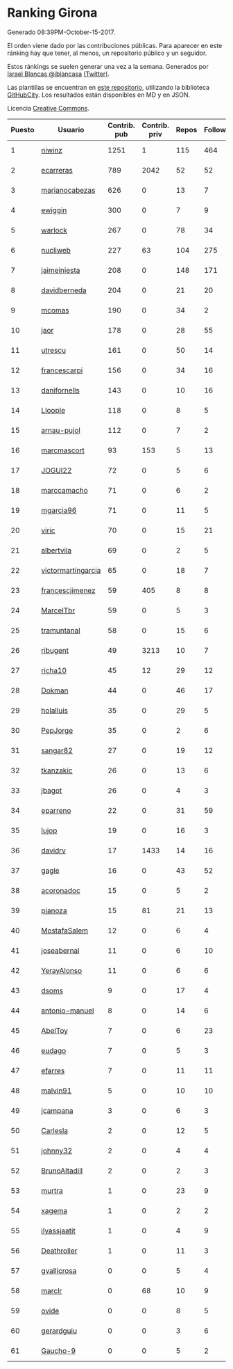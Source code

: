 # Ranking Girona

Generado 08:39PM-October-15-2017.

El orden viene dado por las contribuciones públicas. Para aparecer en este ránking hay que tener, al menos, un repositorio público y un seguidor.

Estos ránkings se suelen generar una vez a la semana. Generados por [Israel Blancas @iblancasa](https://github.com/iblancasa/) [(Twitter)](https://twitter.com/iblancasa).

Las plantillas se encuentran en [este repositorio](https://github.com/iblancasa/GH-Spanish-Ranking), utilizando la biblioteca [GitHubCity](https://github.com/iblancasa/GitHubCity). Los resultados están disponibles en MD y en JSON.

Licencia [Creative Commons](https://creativecommons.org/licenses/by/4.0/).

| Puesto   |  Usuario  | Contrib. pub | Contrib. priv |Repos| Followers | Desde |  Avatar  |
|----------|-----------|--------------|---------------|-----|-----------|-------|----------|
|1|[niwinz](https://github.com/niwinz)|1251|1|115|464|2011-06-11|![niwinz](https://avatars0.githubusercontent.com/u/843689)|
|2|[ecarreras](https://github.com/ecarreras)|789|2042|52|52|2010-06-02|![ecarreras](https://avatars3.githubusercontent.com/u/294235)|
|3|[marianocabezas](https://github.com/marianocabezas)|626|0|13|7|2016-05-10|![marianocabezas](https://avatars0.githubusercontent.com/u/19290459)|
|4|[ewiggin](https://github.com/ewiggin)|300|0|7|9|2011-03-08|![ewiggin](https://avatars1.githubusercontent.com/u/657517)|
|5|[warlock](https://github.com/warlock)|267|0|78|34|2010-02-03|![warlock](https://avatars2.githubusercontent.com/u/194981)|
|6|[nucliweb](https://github.com/nucliweb)|227|63|104|275|2012-01-05|![nucliweb](https://avatars1.githubusercontent.com/u/1307927)|
|7|[jaimeiniesta](https://github.com/jaimeiniesta)|208|0|148|171|2008-03-09|![jaimeiniesta](https://avatars2.githubusercontent.com/u/2629)|
|8|[davidberneda](https://github.com/davidberneda)|204|0|21|20|2012-04-12|![davidberneda](https://avatars0.githubusercontent.com/u/1636163)|
|9|[mcomas](https://github.com/mcomas)|190|0|34|2|2013-05-15|![mcomas](https://avatars3.githubusercontent.com/u/4439719)|
|10|[jaor](https://github.com/jaor)|178|0|28|55|2009-05-04|![jaor](https://avatars3.githubusercontent.com/u/80719)|
|11|[utrescu](https://github.com/utrescu)|161|0|50|14|2012-07-20|![utrescu](https://avatars0.githubusercontent.com/u/2011002)|
|12|[francescarpi](https://github.com/francescarpi)|156|0|34|16|2010-05-26|![francescarpi](https://avatars2.githubusercontent.com/u/287872)|
|13|[danifornells](https://github.com/danifornells)|143|0|10|16|2012-12-03|![danifornells](https://avatars3.githubusercontent.com/u/2950939)|
|14|[Lloople](https://github.com/Lloople)|118|0|8|5|2013-10-11|![Lloople](https://avatars2.githubusercontent.com/u/5665466)|
|15|[arnau-pujol](https://github.com/arnau-pujol)|112|0|7|2|2016-08-28|![arnau-pujol](https://avatars3.githubusercontent.com/u/21292745)|
|16|[marcmascort](https://github.com/marcmascort)|93|153|5|13|2013-02-14|![marcmascort](https://avatars2.githubusercontent.com/u/3595718)|
|17|[JOGUI22](https://github.com/JOGUI22)|72|0|5|6|2013-09-30|![JOGUI22](https://avatars0.githubusercontent.com/u/5580229)|
|18|[marccamacho](https://github.com/marccamacho)|71|0|6|2|2014-04-24|![marccamacho](https://avatars1.githubusercontent.com/u/7396184)|
|19|[mgarcia96](https://github.com/mgarcia96)|71|0|11|5|2014-02-01|![mgarcia96](https://avatars1.githubusercontent.com/u/6561770)|
|20|[viric](https://github.com/viric)|70|0|15|21|2009-03-24|![viric](https://avatars1.githubusercontent.com/u/66664)|
|21|[albertvila](https://github.com/albertvila)|69|0|2|5|2011-03-24|![albertvila](https://avatars0.githubusercontent.com/u/688206)|
|22|[victormartingarcia](https://github.com/victormartingarcia)|65|0|18|7|2011-03-09|![victormartingarcia](https://avatars2.githubusercontent.com/u/659832)|
|23|[francescjimenez](https://github.com/francescjimenez)|59|405|8|8|2012-05-30|![francescjimenez](https://avatars0.githubusercontent.com/u/1791741)|
|24|[MarcelTbr](https://github.com/MarcelTbr)|59|0|5|3|2016-11-18|![MarcelTbr](https://avatars3.githubusercontent.com/u/23552041)|
|25|[tramuntanal](https://github.com/tramuntanal)|58|0|15|6|2010-02-08|![tramuntanal](https://avatars0.githubusercontent.com/u/199462)|
|26|[ribugent](https://github.com/ribugent)|49|3213|10|7|2011-11-08|![ribugent](https://avatars1.githubusercontent.com/u/1180455)|
|27|[richa10](https://github.com/richa10)|45|12|29|12|2014-12-06|![richa10](https://avatars3.githubusercontent.com/u/10096428)|
|28|[Dokman](https://github.com/Dokman)|44|0|46|17|2012-09-06|![Dokman](https://avatars1.githubusercontent.com/u/2290904)|
|29|[holalluis](https://github.com/holalluis)|35|0|29|5|2011-09-27|![holalluis](https://avatars1.githubusercontent.com/u/1082644)|
|30|[PepJorge](https://github.com/PepJorge)|35|0|2|6|2013-03-08|![PepJorge](https://avatars1.githubusercontent.com/u/3807514)|
|31|[sangar82](https://github.com/sangar82)|27|0|19|12|2010-12-15|![sangar82](https://avatars1.githubusercontent.com/u/524030)|
|32|[tkanzakic](https://github.com/tkanzakic)|26|0|13|6|2011-06-29|![tkanzakic](https://avatars0.githubusercontent.com/u/884028)|
|33|[jbagot](https://github.com/jbagot)|26|0|4|3|2015-03-28|![jbagot](https://avatars3.githubusercontent.com/u/11691527)|
|34|[eparreno](https://github.com/eparreno)|22|0|31|59|2008-03-13|![eparreno](https://avatars1.githubusercontent.com/u/3028)|
|35|[lujop](https://github.com/lujop)|19|0|16|3|2011-07-16|![lujop](https://avatars1.githubusercontent.com/u/920260)|
|36|[davidrv](https://github.com/davidrv)|17|1433|14|16|2009-03-09|![davidrv](https://avatars2.githubusercontent.com/u/61644)|
|37|[gagle](https://github.com/gagle)|16|0|43|52|2012-02-17|![gagle](https://avatars0.githubusercontent.com/u/1446052)|
|38|[acoronadoc](https://github.com/acoronadoc)|15|0|5|2|2011-06-01|![acoronadoc](https://avatars2.githubusercontent.com/u/822481)|
|39|[pianoza](https://github.com/pianoza)|15|81|21|13|2013-02-28|![pianoza](https://avatars3.githubusercontent.com/u/3731130)|
|40|[MostafaSalem](https://github.com/MostafaSalem)|12|0|6|4|2016-05-03|![MostafaSalem](https://avatars1.githubusercontent.com/u/19169958)|
|41|[joseabernal](https://github.com/joseabernal)|11|0|6|10|2011-11-23|![joseabernal](https://avatars2.githubusercontent.com/u/1215598)|
|42|[YerayAlonso](https://github.com/YerayAlonso)|11|0|6|6|2012-05-29|![YerayAlonso](https://avatars2.githubusercontent.com/u/1788228)|
|43|[dsoms](https://github.com/dsoms)|9|0|17|4|2011-07-13|![dsoms](https://avatars3.githubusercontent.com/u/912243)|
|44|[antonio-manuel](https://github.com/antonio-manuel)|8|0|14|6|2015-04-09|![antonio-manuel](https://avatars0.githubusercontent.com/u/11867984)|
|45|[AbelToy](https://github.com/AbelToy)|7|0|6|23|2009-10-31|![AbelToy](https://avatars2.githubusercontent.com/u/147130)|
|46|[eudago](https://github.com/eudago)|7|0|5|3|2011-05-25|![eudago](https://avatars2.githubusercontent.com/u/809916)|
|47|[efarres](https://github.com/efarres)|7|0|11|11|2014-03-04|![efarres](https://avatars0.githubusercontent.com/u/6848360)|
|48|[malvin91](https://github.com/malvin91)|5|0|10|10|2014-02-27|![malvin91](https://avatars2.githubusercontent.com/u/6801363)|
|49|[jcampana](https://github.com/jcampana)|3|0|6|3|2012-07-16|![jcampana](https://avatars3.githubusercontent.com/u/1982571)|
|50|[Carlesla](https://github.com/Carlesla)|2|0|12|5|2012-06-18|![Carlesla](https://avatars0.githubusercontent.com/u/1863714)|
|51|[johnny32](https://github.com/johnny32)|2|0|4|4|2013-03-20|![johnny32](https://avatars2.githubusercontent.com/u/3924718)|
|52|[BrunoAltadill](https://github.com/BrunoAltadill)|2|0|2|3|2015-12-29|![BrunoAltadill](https://avatars3.githubusercontent.com/u/16470099)|
|53|[murtra](https://github.com/murtra)|1|0|23|9|2012-06-05|![murtra](https://avatars3.githubusercontent.com/u/1818725)|
|54|[xagema](https://github.com/xagema)|1|0|2|2|2012-05-23|![xagema](https://avatars2.githubusercontent.com/u/1770166)|
|55|[ilyassjaatit](https://github.com/ilyassjaatit)|1|0|4|9|2013-12-06|![ilyassjaatit](https://avatars0.githubusercontent.com/u/6122534)|
|56|[Deathroller](https://github.com/Deathroller)|1|0|11|3|2014-06-18|![Deathroller](https://avatars3.githubusercontent.com/u/7921596)|
|57|[gvallicrosa](https://github.com/gvallicrosa)|0|0|5|4|2012-09-13|![gvallicrosa](https://avatars0.githubusercontent.com/u/2340232)|
|58|[marclr](https://github.com/marclr)|0|68|10|9|2013-02-04|![marclr](https://avatars0.githubusercontent.com/u/3474291)|
|59|[ovide](https://github.com/ovide)|0|0|8|5|2013-02-01|![ovide](https://avatars3.githubusercontent.com/u/3451025)|
|60|[gerardguiu](https://github.com/gerardguiu)|0|0|3|6|2013-10-14|![gerardguiu](https://avatars2.githubusercontent.com/u/5679102)|
|61|[Gaucho-9](https://github.com/Gaucho-9)|0|0|5|2|2014-01-27|![Gaucho-9](https://avatars3.githubusercontent.com/u/6517150)|
